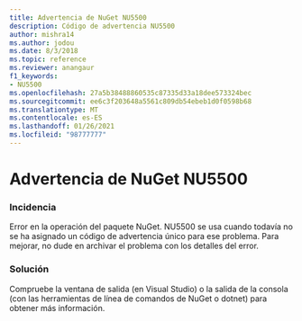 ```yaml
---
title: Advertencia de NuGet NU5500
description: Código de advertencia NU5500
author: mishra14
ms.author: jodou
ms.date: 8/3/2018
ms.topic: reference
ms.reviewer: anangaur
f1_keywords:
- NU5500
ms.openlocfilehash: 27a5b38488860535c87335d33a18dee573324bec
ms.sourcegitcommit: ee6c3f203648a5561c809db54ebeb1d0f0598b68
ms.translationtype: MT
ms.contentlocale: es-ES
ms.lasthandoff: 01/26/2021
ms.locfileid: "98777777"
---
```

# <a name="nuget-warning-nu5500"></a>Advertencia de NuGet NU5500

### <a name="issue"></a>Incidencia

Error en la operación del paquete NuGet. NU5500 se usa cuando todavía no se ha asignado un código de advertencia único para ese problema. Para mejorar, no dude en archivar el problema con los detalles del error.


### <a name="solution"></a>Solución

Compruebe la ventana de salida (en Visual Studio) o la salida de la consola (con las herramientas de línea de comandos de NuGet o dotnet) para obtener más información.


